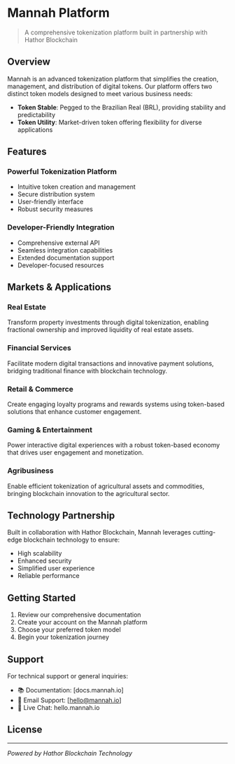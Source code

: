 # Mannah Platform

> A comprehensive tokenization platform built in partnership with Hathor Blockchain

## Overview

Mannah is an advanced tokenization platform that simplifies the creation, management, and distribution of digital tokens. Our platform offers two distinct token models designed to meet various business needs:

- **Token Stable**: Pegged to the Brazilian Real (BRL), providing stability and predictability
- **Token Utility**: Market-driven token offering flexibility for diverse applications

## Features

### Powerful Tokenization Platform
- Intuitive token creation and management
- Secure distribution system
- User-friendly interface
- Robust security measures

### Developer-Friendly Integration
- Comprehensive external API
- Seamless integration capabilities
- Extended documentation support
- Developer-focused resources

## Markets & Applications

### Real Estate
Transform property investments through digital tokenization, enabling fractional ownership and improved liquidity of real estate assets.

### Financial Services
Facilitate modern digital transactions and innovative payment solutions, bridging traditional finance with blockchain technology.

### Retail & Commerce
Create engaging loyalty programs and rewards systems using token-based solutions that enhance customer engagement.

### Gaming & Entertainment
Power interactive digital experiences with a robust token-based economy that drives user engagement and monetization.

### Agribusiness
Enable efficient tokenization of agricultural assets and commodities, bringing blockchain innovation to the agricultural sector.

## Technology Partnership

Built in collaboration with Hathor Blockchain, Mannah leverages cutting-edge blockchain technology to ensure:
- High scalability
- Enhanced security
- Simplified user experience
- Reliable performance

## Getting Started

1. Review our comprehensive documentation
2. Create your account on the Mannah platform
3. Choose your preferred token model
4. Begin your tokenization journey

## Support

For technical support or general inquiries:
- 📚 Documentation: [docs.mannah.io]
- 📧 Email Support: [hello@mannah.io]
- 💬 Live Chat: hello.mannah.io

## License



---

*Powered by Hathor Blockchain Technology*
